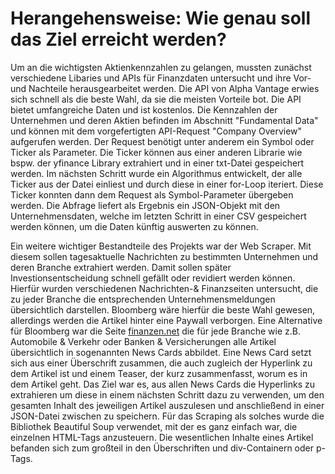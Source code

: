 # Herangehensweise: Wie genau soll das Ziel erreicht werden?

Um an die wichtigsten Aktienkennzahlen zu gelangen, mussten zunächst verschiedene Libaries und APIs für Finanzdaten untersucht und ihre Vor-und Nachteile herausgearbeitet werden. Die API von Alpha Vantage erwies sich schnell als die beste Wahl, da sie die meisten Vorteile bot. Die API bietet umfangreiche Daten und ist kostenlos. Die Kennzahlen der Unternehmen und deren Aktien befinden im Abschnitt "Fundamental Data" und können mit dem vorgefertigten API-Request "Company Overview" aufgerufen werden. Der Request benötigt unter anderem ein Symbol oder Ticker als Parameter. Die Ticker können aus einer anderen Librarie wie bspw. der yfinance Library extrahiert und in einer txt-Datei gespeichert werden. Im nächsten Schritt wurde ein Algorithmus entwickelt, der alle Ticker aus der Datei einliest und durch diese in einer for-Loop iteriert. Diese Ticker konnten dann dem Request als Symbol-Parameter übergeben werden. Die Abfrage liefert als Ergebnis ein JSON-Objekt mit den  Unternehmensdaten, welche im letzten Schritt in einer CSV gespeichert werden können, um die Daten künftig auswerten zu können.

Ein weitere wichtiger Bestandteile des Projekts war der Web Scraper. Mit diesem sollen tagesaktuelle Nachrichten zu bestimmten Unternehmen und deren Branche extrahiert werden. Damit sollen später Investionsentscheidung schnell gefällt oder revidiert werden können. Hierfür wurden verschiedenen Nachrichten-& Finanzseiten untersucht, die zu jeder Branche die entsprechenden Unternehmensmeldungen übersichtlich darstellen. Bloomberg wäre hierfür die beste Wahl gewesen, allerdings werden die Artikel hinter eine Paywall verborgen. Eine Alternative für Bloomberg war die Seite [finanzen.net](https://finanzen.net) die für jede Branche wie z.B. Automobile & Verkehr oder Banken & Versicherungen alle Artikel übersichtlich in sogenannten News Cards abbildet. Eine News Card setzt sich aus einer Überschrift zusammen, die auch zugleich der Hyperlink zu dem Artikel ist und einem Teaser, der kurz zusammenfasst, worum es in dem Artikel geht. Das Ziel war es, aus allen News Cards die Hyperlinks zu extrahieren um diese in einem nächsten Schritt dazu zu verwenden, um den gesamten Inhalt des jeweiligen Artikel auszulesen und anschließend in einer JSON-Datei zwischen zu speichern. Für das Scraping als solches wurde die Bibliothek Beautiful Soup verwendet, mit der es ganz einfach war, die einzelnen HTML-Tags anzusteuern. Die wesentlichen Inhalte eines Artikel befanden sich zum großteil in den Überschriften und div-Containern oder p-Tags.






